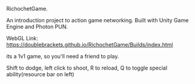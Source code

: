 RichochetGame.

An introduction project to action game networking. Built with Unity Game Engine and Photon PUN.

WebGL Link: https://doublebrackets.github.io/RichochetGame/Builds/index.html

its a 1v1 game, so you'll need a friend to play.

Shift to dodge, left click to shoot, R to reload, Q to toggle special ability(resource bar on left)
